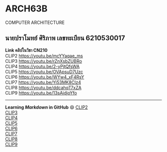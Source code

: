 # ARCH63B
COMPUTER ARCHITECTURE  

นายปราโมทย์ ศิริภาพ  เลขทะเบียน 6210530017
----------------------------

**Link คลิปในวิชา CN210**  
CLIP2 https://youtu.be/mcYYaqae_ms  
CLIP3 https://youtu.be/rZnXsbZUBRo  
CLIP4 https://youtu.be/2-yPjtQfsWA  
CLIP5 https://youtu.be/OVApsuD7Uzc  
CLIP6 https://youtu.be/WYw4_xF4RsY  
CLIP7 https://youtu.be/Yi53MK8Clz4  
CLIP8 https://youtu.be/ddcahqT7xZA  
CLIP9 https://youtu.be/13sAjdjoYfo

----------------------------------
**Learning _Markdown_ in GitHub**  :smile:
[CLIP2](https://youtu.be/mcYYaqae_ms)  
[CLIP3](https://youtu.be/rZnXsbZUBRo)  
[CLIP4](https://youtu.be/2-yPjtQfsWA)  
[CLIP5](https://youtu.be/OVApsuD7Uzc)  
[CLIP6](https://youtu.be/WYw4_xF4RsY)  
[CLIP7](https://youtu.be/Yi53MK8Clz4)  
[CLIP8](https://youtu.be/ddcahqT7xZA)  
[CLIP9](https://youtu.be/13sAjdjoYfo)  